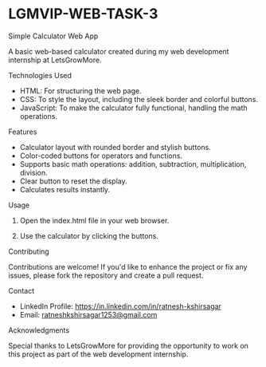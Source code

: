 # LGMVIP-WEB-TASK-3
Simple Calculator Web App

A basic web-based calculator created during my web development internship at LetsGrowMore.

Technologies Used

- HTML: For structuring the web page.
- CSS: To style the layout, including the sleek border and colorful buttons.
- JavaScript: To make the calculator fully functional, handling the math operations.

Features

- Calculator layout with rounded border and stylish buttons.
- Color-coded buttons for operators and functions.
- Supports basic math operations: addition, subtraction, multiplication, division.
- Clear button to reset the display.
- Calculates results instantly.

Usage

1. Open the index.html file in your web browser.

2. Use the calculator by clicking the buttons.

Contributing

Contributions are welcome! If you'd like to enhance the project or fix any issues, please fork the repository and create a pull request.

Contact

- LinkedIn Profile: https://in.linkedin.com/in/ratnesh-kshirsagar
- Email: ratneshkshirsagar1253@gmail.com

Acknowledgments

Special thanks to LetsGrowMore for providing the opportunity to work on this project as part of the web development internship.
